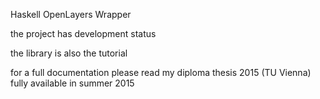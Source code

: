 Haskell OpenLayers Wrapper

the project has development status

the library is also the tutorial

for a full documentation please read my diploma thesis 2015 (TU Vienna)
fully available in summer 2015
